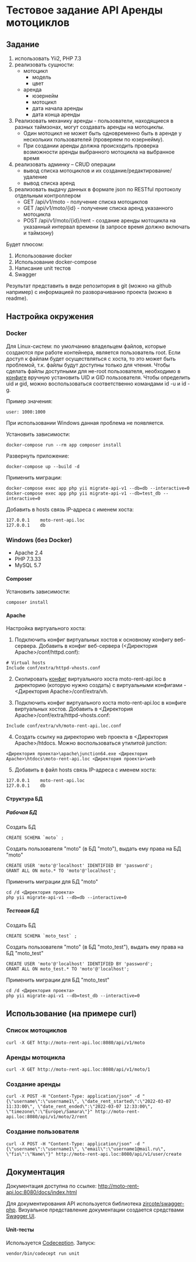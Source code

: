 # Тестовое задание API Аренды мотоциклов

## Задание

1. использовать Yii2, PHP 7.3
2. реализовать сущности:
    - мотоцикл
        - модель
        - цвет
    - аренда
        - юзернейм
        - мотоцикл
        - дата начала аренды
        - дата конца аренды
3. Реализовать механику аренды - пользователи, находящиеся в разных таймзонах, могут создавать аренды на мотоциклы.
    - Один мотоцикл не может быть одновременно быть в аренде у нескольких пользователей (проверяем по юзернейму).
    - При создании аренды должна происходить проверка возможности аренды выбранного мотоцикла на выбранное время
4. реализовать админку – CRUD операции
    - вывод списка мотоциклов и их создание/редактирование/удаление
    - вывод списка аренд
5. реализовать выдачу данных в формате json по RESTful протоколу отдельным контроллером
    - GET /api/v1/moto - получение списка мотоциклов
    - GET /api/v1/moto/{id} - получение списка аренд указанного мотоцикла
    - POST /api/v1/moto/{id}/rent - создание аренды мотоцикла на указанный интервал времени (в запросе время должно включать и таймзону)

Будет плюсом:
1. Использование docker
2. Использование docker-compose
3. Написание unit тестов
4. Swagger

Результат представить в виде репозитория в git (можно на github например) с информацией по разворачиванию проекта (можно в readme).

## Настройка окружения
### Docker
Для Linux-систем: по умолчанию владельцем файлов, которые создаются при работе контейнера, является пользователь root. Если доступ к файлам будет осуществляться с хоста, то это может быть проблемой, т.к. файлы будут доступны только для чтения. Чтобы сделать файлы доступными для не-root пользователя, необходимо в [конфиге](https://github.com/cosmastar112/moto_api/blob/master/docker-compose.yml#L13) вручную установить UID и GID пользователя. Чтобы определить uid и gid, можно воспользоваться соответственно командами id -u и id -g.

Пример значения:
~~~
user: 1000:1000
~~~

При использовании Windows данная проблема не появляется.

Установить зависимости:
~~~
docker-compose run --rm app composer install
~~~

Развернуть приложение:
~~~
docker-compose up --build -d
~~~

Применить миграции:
~~~
docker-compose exec app php yii migrate-api-v1 --db=db --interactive=0
docker-compose exec app php yii migrate-api-v1 --db=test_db --interactive=0
~~~

Добавить в hosts связь IP-адреса с именем хоста:
~~~
127.0.0.1    moto-rent-api.loc
127.0.0.1    db
~~~

### Windows (без Docker)

* Apache 2.4
* PHP 7.3.33
* MySQL 5.7

#### Composer
Установить зависимости:
~~~
composer install
~~~

#### Apache

Настройка виртуального хоста:

1. Подключить конфиг виртуальных хостов к основному конфигу веб-сервера. Добавить в конфиг веб-сервера (<Директория Apache>/conf/httpd.conf):
~~~
# Virtual hosts
Include conf/extra/httpd-vhosts.conf
~~~

2. Скопировать [конфиг](https://github.com/cosmastar112/moto_api/blob/master/apache/moto-rent-api.loc.conf) виртуального хоста moto-rent-api.loc в директорию (которую нужно создать) с виртуальными конфигами - <Директория Apache>/conf/extra/vh.

3. Подключить конфиг виртуального хоста moto-rent-api.loc в конфиге виртуальных хостов. Добавить в <Директория Apache>/conf/extra/httpd-vhosts.conf:
~~~
Include conf/extra/vh/moto-rent-api.loc.conf
~~~

4. Создать ссылку на директорию web проекта в <Директория Apache>/htdocs. Можно воспользоваться утилитой junction:
~~~
<Директория проекта>\apache\junction64.exe <Директория Apache>\htdocs\moto-rent-api.loc <Директория проекта>\web
~~~

5. Добавить в файл hosts связь IP-адреса с именем хоста:
~~~
127.0.0.1    moto-rent-api.loc
127.0.0.1    db
~~~

#### Структура БД

##### Рабочая БД
Создать БД
~~~
CREATE SCHEMA `moto` ;
~~~
Создать пользователя "moto" (в БД "moto"), выдать ему права на БД "moto"
~~~
CREATE USER 'moto'@'localhost' IDENTIFIED BY 'password';
GRANT ALL ON moto.* TO 'moto'@'localhost';
~~~
Применить миграции для БД "moto"
~~~
cd /d <Директория проекта>
php yii migrate-api-v1 --db=db --interactive=0
~~~

##### Тестовая БД
Создать БД
~~~
CREATE SCHEMA `moto_test` ;
~~~
Создать пользователя "moto" (в БД "moto_test"), выдать ему права на БД "moto_test"
~~~
CREATE USER 'moto'@'localhost' IDENTIFIED BY 'password';
GRANT ALL ON moto_test.* TO 'moto'@'localhost';
~~~
Применить миграции для БД "moto_test"
~~~
cd /d <Директория проекта>
php yii migrate-api-v1 --db=test_db --interactive=0
~~~

## Использование (на примере curl)

### Список мотоциклов
~~~
curl -X GET http://moto-rent-api.loc:8080/api/v1/moto
~~~

### Аренды мотоцикла
~~~
curl -X GET http://moto-rent-api.loc:8080/api/v1/moto/1
~~~

### Создание аренды
~~~
curl -X POST -H "Content-Type: application/json" -d "{\"username\":\"username1\", \"date_rent_started\":\"2022-03-07 11:33:00\", \"date_rent_ended\":\"2022-03-07 12:33:00\", \"timezone\":\"Europe\/Samara\"}" http://moto-rent-api.loc:8080/api/v1/moto/2/rent
~~~

### Создание пользователя
~~~
curl -X POST -H "Content-Type: application/json" -d "{\"username\":\"username1\", \"email\":\"username1@mail.ru\", \"fio\":\"Name\"}" http://moto-rent-api.loc:8080/api/v1/user/create
~~~

## Документация

Документация доступна по ссылке: http://moto-rent-api.loc:8080/docs/index.html

Для документирования API используется библиотека [zircote/swagger-php](https://github.com/zircote/swagger-php). Визуальное представление документации создается средствами [Swagger UI](https://github.com/swagger-api/swagger-ui).

#### Unit-тесты

Используется [Codeception](https://codeception.com/). Запуск:
~~~
vendor/bin/codecept run unit
~~~